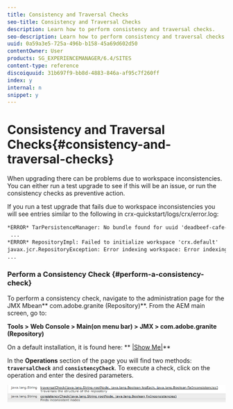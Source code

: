```yaml
---
title: Consistency and Traversal Checks
seo-title: Consistency and Traversal Checks
description: Learn how to perform consistency and traversal checks.
seo-description: Learn how to perform consistency and traversal checks.
uuid: 0a59a3e5-725a-496b-b158-45a69d602d50
contentOwner: User
products: SG_EXPERIENCEMANAGER/6.4/SITES
content-type: reference
discoiquuid: 31b697f9-bb8d-4883-846a-af95c7f260ff
index: y
internal: n
snippet: y
---
```


# Consistency and Traversal Checks{#consistency-and-traversal-checks}

When upgrading there can be problems due to workspace inconsistencies. You can either run a test upgrade to see if this will be an issue, or run the consistency checks as preventive action.

If you run a test upgrade that fails due to workspace inconsistencies you will see entries similar to the following in crx-quickstart/logs/crx/error.log:

```xml
*ERROR* TarPersistenceManager: No bundle found for uuid 'deadbeef-cafe-babe-cafe-babecafebabe'
 ...
*ERROR* RepositoryImpl: Failed to initialize workspace 'crx.default'
javax.jcr.RepositoryException: Error indexing workspace: Error indexing workspace: Error indexing workspace
...
```

### Perform a Consistency Check {#perform-a-consistency-check}

To perform a consistency check, navigate to the administration page for the JMX Mbean** com.adobe.granite (Repository)**. From the AEM main screen, go to:

**Tools &gt; Web Console &gt; Main(on menu bar) &gt; JMX &gt; com.adobe.granite (Repository)**

On a default installation, it is found here: ** [|Show Me|](http://localhost:4502/system/console/jmx/com.adobe.granite%3Atype%3DRepository)**

In the **Operations** section of the page you will find two methods: **`traversalCheck`** and **`consistencyCheck`**. To execute a check, click on the operation and enter the desired parameters.

![](assets/chlimage_1-134.png)

